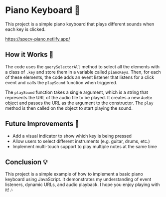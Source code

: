 Piano Keyboard 🎹
=================

This project is a simple piano keyboard that plays different sounds when each key is clicked.

https://specv-piano.netlify.app/

How it Works 🤔
---------------

The code uses the `querySelectorAll` method to select all the elements with a class of `.key` and store them in a variable called `pianoKeys`. 
Then, for each of these elements, the code adds an event listener that listens for a click event and calls the `playSound` function when triggered.

The `playSound` function takes a single argument, which is a string that represents the URL of the audio file to be played. 
It creates a new `Audio` object and passes the URL as the argument to the constructor. 
The `play` method is then called on the object to start playing the sound.

Future Improvements 🚀
----------------------

-   Add a visual indicator to show which key is being pressed
-   Allow users to select different instruments (e.g. guitar, drums, etc.)
-   Implement multi-touch support to play multiple notes at the same time

Conclusion 💡
-------------

This project is a simple example of how to implement a basic piano keyboard using JavaScript. It demonstrates my understanding of event listeners, dynamic URLs, and audio playback. I hope you enjoy playing with it! 🎶

